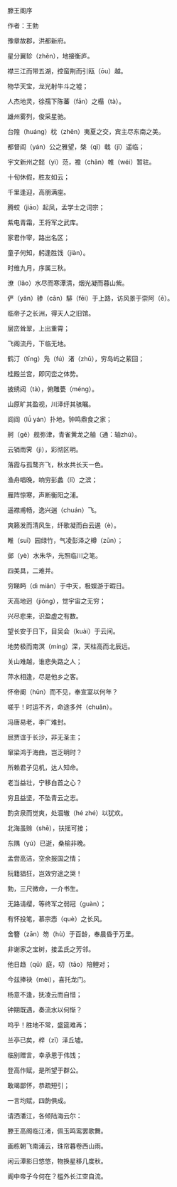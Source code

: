 滕王阁序

作者：王勃



豫章故郡，洪都新府。

星分翼轸（zhěn），地接衡庐。

襟三江而带五湖，控蛮荆而引瓯（ōu）越。

物华天宝，龙光射牛斗之墟；

人杰地灵，徐孺下陈蕃（fān）之榻（tà）。

雄州雾列，俊采星驰。

台隍（huáng）枕（zhěn）夷夏之交，宾主尽东南之美。

都督阎（yán）公之雅望，棨（qǐ）戟（jǐ）遥临；

宇文新州之懿（yì）范，襜（chān）帷（wéi）暂驻。

十旬休假，胜友如云；

千里逢迎，高朋满座。

腾蛟（jiāo）起凤，孟学士之词宗；

紫电青霜，王将军之武库。

家君作宰，路出名区；

童子何知，躬逢胜饯（jiàn）。



时维九月，序属三秋。

潦（lǎo）水尽而寒潭清，烟光凝而暮山紫。

俨（yǎn）骖（cān）騑（fēi）于上路，访风景于崇阿（ē）。

临帝子之长洲，得天人之旧馆。

层峦耸翠，上出重霄；

飞阁流丹，下临无地。

鹤汀（tīng）凫（fú）渚（zhǔ），穷岛屿之萦回；

桂殿兰宫，即冈峦之体势。

披绣闼（tà），俯雕甍（méng）。

山原旷其盈视，川泽纡其骇瞩。

闾阎（lǘ yán）扑地，钟鸣鼎食之家；

舸（gě）舰弥津，青雀黄龙之舳（通：轴zhú）。

云销雨霁（jì），彩彻区明。

落霞与孤鹜齐飞，秋水共长天一色。

渔舟唱晚，响穷彭蠡（lǐ）之滨；

雁阵惊寒，声断衡阳之浦。

遥襟甫畅，逸兴遄（chuán）飞。

爽籁发而清风生，纤歌凝而白云遏（è）。

睢（suī）园绿竹，气凌彭泽之樽（zūn）；

邺（yè）水朱华，光照临川之笔。

四美具，二难并。

穷睇眄（dì miǎn）于中天，极娱游于暇日。

天高地迥（jiǒng），觉宇宙之无穷；

兴尽悲来，识盈虚之有数。

望长安于日下，目吴会（kuài）于云间。

地势极而南溟（míng）深，天柱高而北辰远。

关山难越，谁悲失路之人；

萍水相逢，尽是他乡之客。

怀帝阍（hūn）而不见，奉宣室以何年？

嗟乎！时运不齐，命途多舛（chuǎn）。

冯唐易老，李广难封。

屈贾谊于长沙，非无圣主；

窜梁鸿于海曲，岂乏明时？

所赖君子见机，达人知命。

老当益壮，宁移白首之心？

穷且益坚，不坠青云之志。

酌贪泉而觉爽，处涸辙（hé zhé）以犹欢。

北海虽赊（shē），扶摇可接；

东隅（yú）已逝，桑榆非晚。

孟尝高洁，空余报国之情；

阮籍猖狂，岂效穷途之哭！



勃，三尺微命，一介书生。

无路请缨，等终军之弱冠（guàn）；

有怀投笔，慕宗悫（què）之长风。

舍簪（zān）笏（hù）于百龄，奉晨昏于万里。

非谢家之宝树，接孟氏之芳邻。

他日趋（qū）庭，叨（tāo）陪鲤对；

今兹捧袂（mèi），喜托龙门。

杨意不逢，抚凌云而自惜；

钟期既遇，奏流水以何惭？



呜乎！胜地不常，盛筵难再；

兰亭已矣，梓（zǐ）泽丘墟。

临别赠言，幸承恩于伟饯；

登高作赋，是所望于群公。

敢竭鄙怀，恭疏短引；

一言均赋，四韵俱成。

请洒潘江，各倾陆海云尔：

滕王高阁临江渚，佩玉鸣鸾罢歌舞。

画栋朝飞南浦云，珠帘暮卷西山雨。

闲云潭影日悠悠，物换星移几度秋。

阁中帝子今何在？槛外长江空自流。